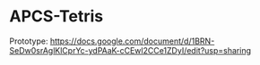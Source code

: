 # APCS-Tetris
Prototype: https://docs.google.com/document/d/1BRN-SeDw0srAglKlCprYc-ydPAaK-cCEwl2CCe1ZDyI/edit?usp=sharing
